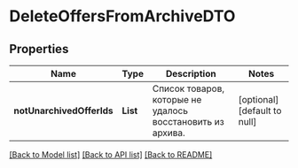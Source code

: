 # DeleteOffersFromArchiveDTO
## Properties

| Name | Type | Description | Notes |
|------------ | ------------- | ------------- | -------------|
| **notUnarchivedOfferIds** | **List** | Список товаров, которые не удалось восстановить из архива. | [optional] [default to null] |

[[Back to Model list]](../README.md#documentation-for-models) [[Back to API list]](../README.md#documentation-for-api-endpoints) [[Back to README]](../README.md)

